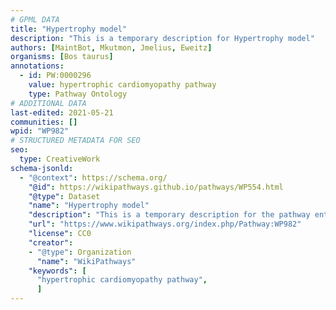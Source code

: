 ```yaml
---
# GPML DATA
title: "Hypertrophy model"
description: "This is a temporary description for Hypertrophy model"
authors: [MaintBot, Mkutmon, Jmelius, Eweitz]
organisms: [Bos taurus]
annotations:
  - id: PW:0000296
    value: hypertrophic cardiomyopathy pathway
    type: Pathway Ontology
# ADDITIONAL DATA
last-edited: 2021-05-21
communities: []
wpid: "WP982"
# STRUCTURED METADATA FOR SEO
seo:
  type: CreativeWork
schema-jsonld:
  - "@context": https://schema.org/
    "@id": https://wikipathways.github.io/pathways/WP554.html
    "@type": Dataset
    "name": "Hypertrophy model"
    "description": "This is a temporary description for the pathway entitled: Hypertrophy model"
    "url": "https://www.wikipathways.org/index.php/Pathway:WP982"
    "license": CC0
    "creator":
    - "@type": Organization
      "name": "WikiPathways"
    "keywords": [
      "hypertrophic cardiomyopathy pathway",
      ]
---
```

